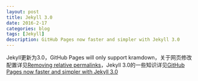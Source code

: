 ```yaml
---
layout: post
title: Jekyll 3.0 
date: 2016-2-17
categories: blog
tags: [Jekyll]
description: GitHub Pages now faster and simpler with Jekyll 3.0 
---
```

Jekyll更新为3.0，GitHub Pages will only support kramdown，关于网页修改配置详见[Removing relative permalinks](https://help.github.com/articles/removing-relative-permalinks/)，Jekyll 3.0的一些知识详见[GitHub Pages now faster and simpler with Jekyll 3.0 ](https://github.com/blog/2100-github-pages-now-faster-and-simpler-with-jekyll-3-0)